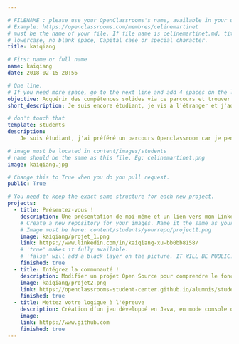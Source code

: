 ```yaml
---

# FILENAME : please use your OpenClassrooms's name, available in your url.
# Example: https://openclassrooms.com/membres/celinemartinet
# must be the name of your file. If file name is celinemartinet.md, title is celinemartinet.
# lowercase, no blank space, Capital case or special character.
title: kaiqiang

# First name or full name
name: kaiqiang
date: 2018-02-15 20:56

# One line.
# If you need more space, go to the next line and add 4 spaces on the left, as in 'description'.
objective: Acquérir des compétences solides via ce parcours et trouver un métier de développeur
short_description: Je suis encore étudiant, je vis à l'étranger et j'adore voyager

# don't touch that
template: students
description:
    Je suis étudiant, j'ai préféré un parcours Openclassroom car je pense qu'il m'apportera bien plus qu'un parcours classique à l'université. j'adore voyager et regarder des animés et des dramas

# image must be located in content/images/students
# name should be the same as this file. Eg: celinemartinet.png
image: kaiqiang.jpg

# Change this to True when you do you pull request.
public: True

# You need to keep the exact same structure for each new project.
projects:
  - title: Présentez-vous !
    description: Une présentation de moi-même et un lien vers mon LinkedIn.
    # Create a new repository for your images. Name it the same as your nickname and profile picture.
    # Image must be here: content/students/yourrepo/project1.png
    image: kaiqiang/projet_1.png
    link: https://www.linkedin.com/in/kaiqiang-xu-bb0bb8158/
    # 'true' makes it fully available.
    # 'false' will add a black layer on the picture. IT WILL BE PUBLIC!
    finished: true
  - title: Intégrez la communauté !
    description: Modifier un projet Open Source pour comprendre le fonctionnement de Git, de Github et des pull requests. 
    image: kaiqiang/projet2.png
    link: https://openclassrooms-student-center.github.io/alumnis/students/kaiqiang.html
    finished: true
  - title: Mettez votre logique à l'épreuve
    description: Création d’un jeu développé en Java, en mode console ou avec Swing.
    image:
    link: https://www.github.com
    finished: true
---
```

